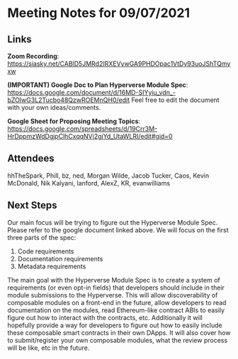 # Meeting Notes for 09/07/2021

## Links

**Zoom Recording**: https://siasky.net/CABlD5JMRd2IRXEVywGA9PHDOpac1VtDy93uoJShTQmyxw

**(IMPORTANT) Google Doc to Plan Hyperverse Module Spec**: https://docs.google.com/document/d/16MD-SIYyiu_vdn_-bZOIwG3L2Tucbo48QzwROEMnQH0/edit
Feel free to edit the document with your own ideas/comments.

**Google Sheet for Proposing Meeting Topics**: https://docs.google.com/spreadsheets/d/19Crr3M-HrDppmzWdDgjpClhCxqqNVj2gjYd_UtaWLRI/edit#gid=0

## Attendees

hhTheSpark, Phill, bz, ned, Morgan Wilde, Jacob Tucker, Caos, Kevin McDonald, Nik Kalyani, lanford, AlexZ, KR, evanwilliams


## Next Steps

Our main focus will be trying to figure out the Hyperverse Module Spec. Please refer to the google document linked above. We will focus on the first three parts of the spec:
1) Code requirements
2) Documentation requirements
3) Metadata requirements

The main goal with the Hyperverse Module Spec is to create a system of requirements (or even opt-in fields) that developers should include in their module submissions to the Hyperverse. This will allow discoverability of composable modules on a front-end in the future, allow developers to read documentation on the modules, read Ethereum-like contract ABIs to easily figure out how to interact with the contracts, etc. Additionally it will hopefully provide a way for developers to figure out how to easily include these composable smart contracts in their own DApps. It will also cover how to submit/register your own composable modules, what the review process will be like, etc in the future.

